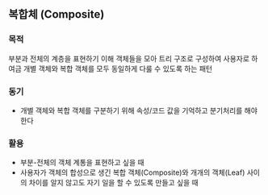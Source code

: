 ## 복합체 (Composite)

### 목적
부분과 전체의 계층을 표현하기 이해 객체들을 모아 트리 구조로 구성하여 사용자로 하여금 개별 객체와 복합 객체를 모두 동일하게 다룰 수 있도록 하는 패턴

### 동기
- 개별 객체와 복합 객체를 구분하기 위해 속성/코드 값을 기억하고 분기처리를 해야한다

### 활용
- 부분-전체의 객체 계통을 표현하고 싶을 때
- 사용자가 객체의 합성으로 생긴 복합 객체(Composite)와 개개의 객체(Leaf) 사이의 차이를 알지 않고도 자기 일을 할 수 있도록 만들고 싶을 때
